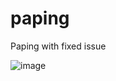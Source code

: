 # paping

Paping with fixed issue

![image](https://github.com/Yutho-tv/paping/assets/101727352/6018cb15-fa94-45ef-8891-d5cb0c195437)

